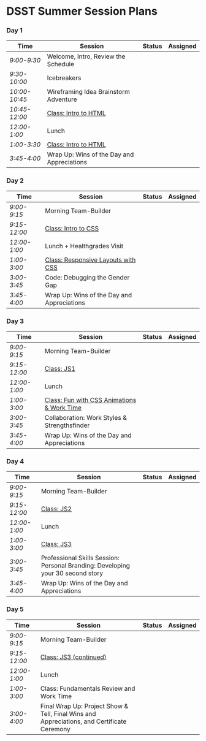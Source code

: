 # DSST Summer Session Plans

### Day 1

|Time           |Session         |Status    |Assigned|
|---            |---             |---       |---     |
|*9:00-9:30*    | Welcome, Intro, Review the Schedule |  |  |
|*9:30-10:00*    | Icebreakers | |  |
|*10:00-10:45*  | Wireframing Idea Brainstorm Adventure|  |  |
|*10:45-12:00*  | [Class: Intro to HTML](sessions/intro-to-html-1.md)|   |   |
|*12:00-1:00*   | Lunch|
|*1:00-3:30*    | [Class: Intro to HTML](sessions/intro-to-html-2.md)|  |  |
|*3:45-4:00*    | Wrap Up: Wins of the Day and Appreciations |  |  |

### Day 2

|Time           |Session         |Status    |Assigned|
|---            |---             |---       |---     |
|*9:00-9:15*    | Morning Team-Builder |  |  |
|*9:15-12:00*   | [Class: Intro to CSS](sessions/css-1.md)|  |  |
|*12:00-1:00*   | Lunch + Healthgrades Visit |
|*1:00-3:00*  | [Class: Responsive Layouts with CSS](sessions/intro-to-responsive.md)|  |  |
|*3:00-3:45*    | Code: Debugging the Gender Gap|  |  |
|*3:45-4:00*    | Wrap Up: Wins of the Day and Appreciations |  |  |

### Day 3

|Time           |Session         |Status    |Assigned|
|---            |---             |---       |---     |
|*9:00-9:15*    | Morning Team-Builder |  |  |
|*9:15-12:00*   | [Class: JS1](sessions/js-1.md)|  |  |
|*12:00-1:00*   | Lunch|
|*1:00-3:00*    | [Class: Fun with CSS Animations & Work Time](sessions/intro-to-css-animations.md)|  |  |
|*3:00-3:45*    | Collaboration: Work Styles & Strengthsfinder |  |  |
|*3:45-4:00*    | Wrap Up: Wins of the Day and Appreciations |  |  |

### Day 4

|Time           |Session         |Status    |Assigned|
|---            |---             |---       |---     |
|*9:00-9:15*    | Morning Team-Builder |  |  |
|*9:15-12:00*   | [Class: JS2](sessions/js-2.md)|  |  |
|*12:00-1:00*   | Lunch|
|*1:00-3:00*    | [Class: JS3](sessions/js-3.md)|  |  |
|*3:00-3:45*    | Professional Skills Session: Personal Branding: Developing your 30 second story |  |  |
|*3:45-4:00*    | Wrap Up: Wins of the Day and Appreciations |  |  |

### Day 5

|Time           |Session         |Status    |Assigned|
|---            |---             |---       |---     |
|*9:00-9:15*    | Morning Team-Builder |  |  |
|*9:15-12:00*   | [Class: JS3 (continued)](sessions/js-3.md)|  |  |
|*12:00-1:00*   | Lunch|
|*1:00-3:00*    | Class: Fundamentals Review and Work Time|  |  |
|*3:00-4:00*    | Final Wrap Up: Project Show & Tell, Final Wins and Appreciations, and Certificate Ceremony |  |  |
